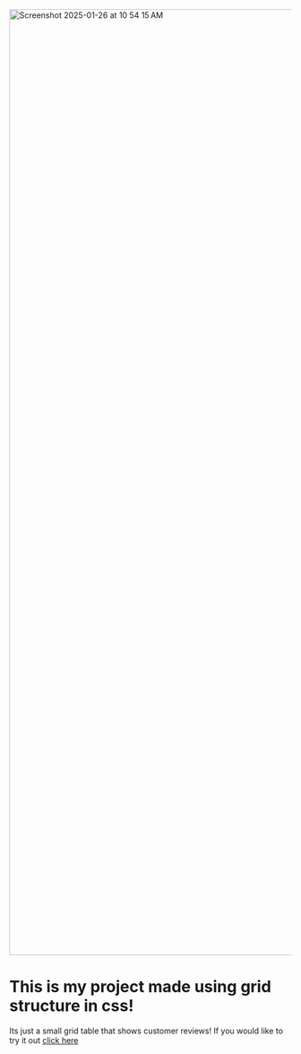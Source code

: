 <img width="1686" alt="Screenshot 2025-01-26 at 10 54 15 AM" src="https://github.com/user-attachments/assets/f0ef593c-84e7-45ff-8d2d-8e8c5a6f70dd" />

# This is my project made using grid structure in css!
Its just a small grid table that shows customer reviews!
If you would like to try it out [click here](www.google.com)
